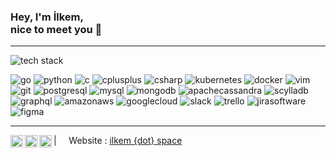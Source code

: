 ### Hey, I'm İlkem, <br /> nice to meet you 👋

----
![tech stack](https://img.shields.io/static/v1?label=&message=tech+stack:&color=111&style=for-the-badge)

![go](https://img.shields.io/static/v1?logo=go&label=&message=golang&color=111&logoColor=AAA&style=flat-square)
![python](https://img.shields.io/static/v1?logo=python&label=&message=python&color=111&logoColor=AAA&style=flat-square&link=)
![c](https://img.shields.io/static/v1?logo=c&label=&message=c&color=111&logoColor=AAA&style=flat-square)
![cplusplus](https://img.shields.io/static/v1?logo=cplusplus&label=&message=c+plus+plus&color=111&logoColor=AAA&style=flat-square)
![csharp](https://img.shields.io/static/v1?logo=csharp&label=&message=c+sharp&color=111&logoColor=AAA&style=flat-square)
![kubernetes](https://img.shields.io/static/v1?logo=kubernetes&label=&message=kubernetes&color=111&logoColor=AAA&style=flat-square)
![docker](https://img.shields.io/static/v1?logo=docker&label=&message=docker&color=111&logoColor=AAA&style=flat-square)
![vim](https://img.shields.io/static/v1?logo=vim&label=&message=vim&color=111&logoColor=AAA&style=flat-square)
![git](https://img.shields.io/static/v1?logo=git&label=&message=git&color=111&logoColor=AAA&style=flat-square)
![postgresql](https://img.shields.io/static/v1?logo=postgresql&label=&message=postgresql&color=111&logoColor=AAA&style=flat-square)
![mysql](https://img.shields.io/static/v1?logo=mysql&label=&message=mysql&color=111&logoColor=AAA&style=flat-square)
![mongodb](https://img.shields.io/static/v1?logo=mongodb&label=&message=mongodb&color=111&logoColor=AAA&style=flat-square)
![apachecassandra](https://img.shields.io/static/v1?logo=apachecassandra&label=&message=cassandra&color=111&logoColor=AAA&style=flat-square)
![scylladb](https://img.shields.io/static/v1?logo=scylladb&label=&message=scylladb&color=111&logoColor=AAA&style=flat-square)
![graphql](https://img.shields.io/static/v1?logo=graphql&label=&message=graphql&color=111&logoColor=AAA&style=flat-square)
![amazonaws](https://img.shields.io/static/v1?logo=amazonaws&label=&message=aws&color=111&logoColor=AAA&style=flat-square)
![googlecloud](https://img.shields.io/static/v1?logo=googlecloud&label=&message=googlecloud&color=111&logoColor=AAA&style=flat-square)
![slack](https://img.shields.io/static/v1?logo=slack&label=&message=slack&color=111&logoColor=AAA&style=flat-square)
![trello](https://img.shields.io/static/v1?logo=trello&label=&message=trello&color=111&logoColor=AAA&style=flat-square)
![jirasoftware](https://img.shields.io/static/v1?logo=jirasoftware&label=&message=jira&logoColor=AAA&color=111&style=flat-square)
![figma](https://img.shields.io/static/v1?logo=figma&label=&message=figma&color=111&logoColor=AAA&style=flat-square)

----

<a href="https://twitter.com/ilkemburdur">
  <img align="left" alt="ilkem's Twitter" width="20px" src="https://simpleicons.now.sh/x/AAA" />
</a>
<a href="https://www.instagram.com/halfbloodsloth/">
  <img align="left" alt="ilkem's Instagram" width="20px" src="https://simpleicons.now.sh/instagram/AAA" />
</a>
<a href="https://linkedin.com/in/ilkemburdur">
  <img align="left" alt="ilkem's LinkedIn" width="20px" src="https://simpleicons.now.sh/linkedin/AAA" />
</a>
| &nbsp;&nbsp;&nbsp; Website : <a href="https://ilkem.space">ilkem {dot} space</a> &nbsp;&nbsp;&nbsp;
